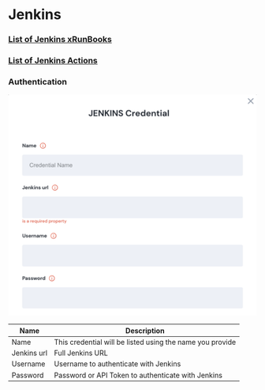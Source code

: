 # Jenkins

### [List of Jenkins xRunBooks](https://docs.unskript.com/unskript-product-documentation/lists/xrunbook\_list#jenkins)

### [List of Jenkins Actions](https://docs.unskript.com/unskript-product-documentation/lists/action\_list#jenkins)

### Authentication

![Information needed to onboard Jenkins connector](<../../.gitbook/assets/Screen Shot 2022-06-15 at 8.14.19 PM.png>)

| Name        | Description                                               |
| ----------- | --------------------------------------------------------- |
| Name        | This credential will be listed using the name you provide |
| Jenkins url | Full Jenkins URL                                          |
| Username    | Username to authenticate with Jenkins                     |
| Password    | Password or API Token to authenticate with Jenkins        |
